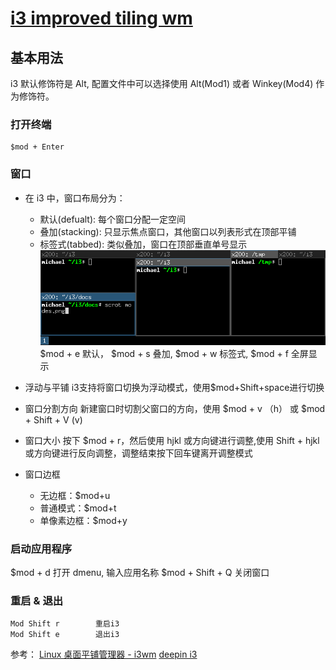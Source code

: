 # [i3 improved tiling wm](http://i3wm.org/docs/)

## 基本用法
i3 默认修饰符是 Alt, 配置文件中可以选择使用 Alt(Mod1) 或者 Winkey(Mod4) 作为修饰符。
### 打开终端
    $mod + Enter
### 窗口

* 在 i3 中，窗口布局分为：
  - 默认(defualt): 每个窗口分配一定空间
  - 叠加(stacking): 只显示焦点窗口，其他窗口以列表形式在顶部平铺
  - 标签式(tabbed): 类似叠加，窗口在顶部垂直单号显示
  ![](img/i3wm_1.png "窗口示意图")
  $mod + e 默认， $mod + s 叠加, $mod + w 标签式, $mod + f 全屏显示

* 浮动与平铺
  i3支持将窗口切换为浮动模式，使用$mod+Shift+space进行切换

* 窗口分割方向
  新建窗口时切割父窗口的方向，使用 $mod + v （h） 或 $mod + Shift + V (v)

* 窗口大小
  按下 $mod + r，然后使用 hjkl 或方向键进行调整,使用 Shift + hjkl 或方向键进行反向调整，调整结束按下回车键离开调整模式

* 窗口边框
  - 无边框：$mod+u
  - 普通模式：$mod+t
  - 单像素边框：$mod+y

### 启动应用程序
  $mod + d 打开 dmenu, 输入应用名称
  $mod + Shift + Q 关闭窗口
  
### 重启 & 退出
    Mod Shift r        重启i3
    Mod Shift e        退出i3

参考：
[Linux 桌面平铺管理器 - i3wm](http://www.jianshu.com/p/JBGSWF)
[deepin i3](http://wiki.linuxdeepin.com/index.php?title=I3)